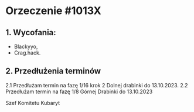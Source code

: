 # Orzeczenie #1013X

## 1. Wycofania:

- Blackyyo,
- Crag.hack.

## 2. Przedłużenia terminów

2.1 Przedłużam termin na fazę 1/16 krok 2 Dolnej drabinki do 13.10.2023.
2.2 Przedłużam termin na fazę 1/8 Górnej Drabinki do 13.10.2023

Szef Komitetu Kubaryt
